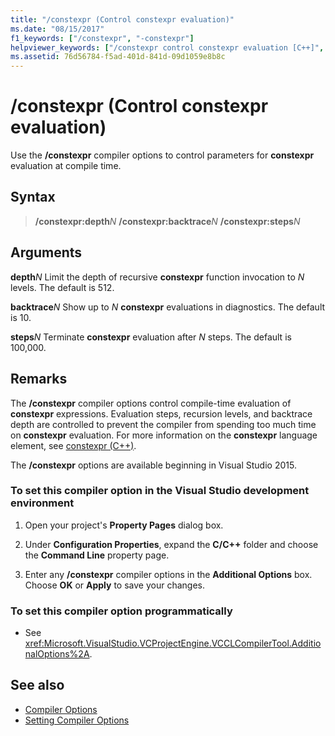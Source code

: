 ```yaml
---
title: "/constexpr (Control constexpr evaluation)"
ms.date: "08/15/2017"
f1_keywords: ["/constexpr", "-constexpr"]
helpviewer_keywords: ["/constexpr control constexpr evaluation [C++]", "-constexpr control constexpr evaluation [C++]", "constexpr control constexpr evaluation [C++]"]
ms.assetid: 76d56784-f5ad-401d-841d-09d1059e8b8c
---
```

# /constexpr (Control constexpr evaluation)

Use the **/constexpr** compiler options to control parameters for **constexpr** evaluation at compile time.

## Syntax

> **/constexpr:depth**<em>N</em>
> **/constexpr:backtrace**<em>N</em>
> **/constexpr:steps**<em>N</em>

## Arguments

**depth**<em>N</em>
Limit the depth of recursive **constexpr** function invocation to *N* levels. The default is 512.

**backtrace**<em>N</em>
Show up to *N* **constexpr** evaluations in diagnostics. The default is 10.

**steps**<em>N</em>
Terminate **constexpr** evaluation after *N* steps. The default is 100,000.

## Remarks

The **/constexpr** compiler options control compile-time evaluation of **constexpr** expressions. Evaluation steps, recursion levels, and backtrace depth are controlled to prevent the compiler from spending too much time on **constexpr** evaluation. For more information on the **constexpr** language element, see [constexpr (C++)](../../cpp/constexpr-cpp.md).

The **/constexpr** options are available beginning in Visual Studio 2015.

### To set this compiler option in the Visual Studio development environment

1. Open your project's **Property Pages** dialog box.

2. Under **Configuration Properties**, expand the **C/C++** folder and choose the **Command Line** property page.

3. Enter any **/constexpr** compiler options in the **Additional Options** box. Choose **OK** or **Apply** to save your changes.

### To set this compiler option programmatically

- See <xref:Microsoft.VisualStudio.VCProjectEngine.VCCLCompilerTool.AdditionalOptions%2A>.

## See also

- [Compiler Options](../../build/reference/compiler-options.md)
- [Setting Compiler Options](../../build/reference/setting-compiler-options.md)
